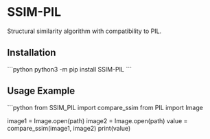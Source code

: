 # SSIM-PIL
Structural similarity algorithm with compatibility to PIL.

<h2>Installation</h2>
```python
python3 -m pip install SSIM-PIL
```

<h2>Usage Example</h2>
```python
from SSIM_PIL import compare_ssim
from PIL import Image

image1 = Image.open(path)
image2 = Image.open(path)
value = compare_ssim(image1, image2)
print(value)
```